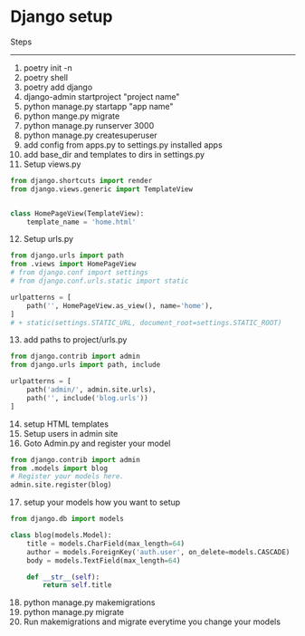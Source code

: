 # Django setup

Steps

------

1. poetry init -n
2. poetry shell
3. poetry add django
4. django-admin startproject "project name"
5. python manage.py startapp "app name"
6. python mange.py migrate
7. python manage.py runserver 3000
8. python manage.py createsuperuser
9. add config from apps.py to settings.py installed apps
10. add base_dir and templates to dirs in settings.py
11. Setup views.py

```py
from django.shortcuts import render
from django.views.generic import TemplateView


class HomePageView(TemplateView):
    template_name = 'home.html'
```

12. Setup urls.py

```py
from django.urls import path
from .views import HomePageView
# from django.conf import settings
# from django.conf.urls.static import static

urlpatterns = [
    path('', HomePageView.as_view(), name='home'),
]
# + static(settings.STATIC_URL, document_root=settings.STATIC_ROOT)
```

13. add paths to project/urls.py

```py
from django.contrib import admin
from django.urls import path, include

urlpatterns = [
    path('admin/', admin.site.urls),
    path('', include('blog.urls'))
]

```

14. setup HTML templates
15. Setup users in admin site
16. Goto Admin.py and register your model

```py
from django.contrib import admin
from .models import blog
# Register your models here.
admin.site.register(blog)
```

17. setup your models how you want to setup

```py
from django.db import models

class blog(models.Model):
    title = models.CharField(max_length=64)
    author = models.ForeignKey('auth.user', on_delete=models.CASCADE)
    body = models.TextField(max_length=64)

    def __str__(self):
        return self.title

```
18. python manage.py makemigrations
19. python manage.py migrate
20. Run makemigrations and migrate everytime you change your models
